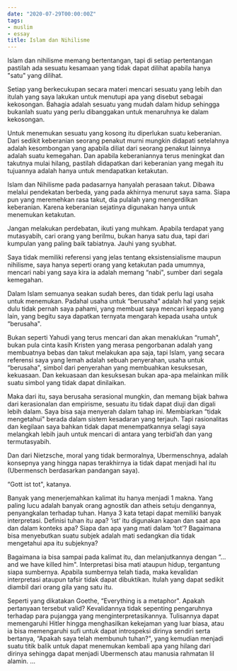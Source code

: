 ```yaml
---
date: "2020-07-29T00:00:00Z"
tags:
- muslim
- essay
title: Islam dan Nihilisme
---
```


Islam dan nihilisme memang bertentangan, tapi di setiap pertentangan pastilah ada sesuatu kesamaan yang tidak dapat dilihat apabila hanya "satu" yang dilihat. 

Setiap yang berkecukupan secara materi mencari sesuatu yang lebih dan itulah yang saya lakukan untuk menutupi apa yang disebut sebagai kekosongan. Bahagia adalah sesuatu yang mudah dalam hidup sehingga bukanlah suatu yang perlu dibanggakan untuk menaruhnya ke dalam kekosongan.

Untuk menemukan sesuatu yang kosong itu diperlukan suatu keberanian. Dari sedikit keberanian seorang penakut murni mungkin didapati setelahnya adalah kesombongan yang apabila diliat dari seorang penakut lainnya adalah suatu kemegahan. Dan apabila keberaniannya terus meningkat dan takutnya mulai hilang, pastilah didapatkan dari keberanian yang megah itu tujuannya adalah hanya untuk mendapatkan ketakutan.

Islam dan Nihilisme pada padasarnya hanyalah perasaan takut. Dibawa melalui pendekatan berbeda, yang pada akhirnya menurut saya sama. Siapa pun yang meremehkan rasa takut, dia pulalah yang mengerdilkan keberanian. Karena keberanian sejatinya digunakan hanya untuk menemukan ketakutan.

Jangan melakukan perdebatan, ikuti yang muhkam. Apabila terdapat yang mutasyabih, cari orang yang berilmu, bukan hanya satu dua, tapi dari kumpulan yang paling baik tabiatnya. Jauhi yang syubhat.

Saya tidak memiliki referensi yang jelas tentang eksistensialisme maupun nihilisme, saya hanya seperti orang yang ketakutan pada umumnya, mencari nabi yang saya kira ia adalah memang “nabi", sumber dari segala kemegahan.

Dalam Islam semuanya seakan sudah beres, dan tidak perlu lagi usaha untuk menemukan. Padahal usaha untuk “berusaha" adalah hal yang sejak dulu tidak pernah saya pahami, yang membuat saya mencari kepada yang lain, yang begitu saya dapatkan ternyata mengarah kepada usaha untuk “berusaha".

Bukan seperti Yahudi yang terus mencari dan akan menaklukan “rumah", bukan pula cinta kasih Kristen yang merasa pengorbanan adalah yang membuatnya bebas dan takut melakukan apa saja, tapi Islam, yang secara referensi saya yang lemah adalah sebuah penyerahan, usaha untuk “berusaha", simbol dari penyerahan yang membuahkan kesuksesan, kekuasaan. Dan kekuasaan dan kesuksesan bukan apa-apa melainkan milik suatu simbol yang tidak dapat dinilaikan.

Maka dari itu, saya berusaha serasional mungkin, dan memang bijak bahwa dari kerasionalan dan empirisme, sesuatu itu tidak dapat diuji dan digali lebih dalam. Saya bisa saja menyerah dalam tahap ini. Membiarkan “tidak mengetahui" berada dalam sistem kesadaran yang terjauh. Tapi rasionalitas dan kegilaan saya bahkan tidak dapat menempatkannya selagi saya melangkah lebih jauh untuk mencari di antara yang terbid’ah dan yang termutasyabih.

Dan dari Nietzsche, moral yang tidak bermoralnya, Ubermenschnya, adalah konsepnya yang hingga napas terakhirnya ia tidak dapat menjadi hal itu (Ubermensch berdasarkan pandangan saya). 

“Gott ist tot", katanya.

Banyak yang menerjemahkan kalimat itu hanya menjadi 1 makna. Yang paling lucu adalah banyak orang agnostik dan atheis setuju dengannya, penyangkalan terhadap tuhan. Hanya 3 kata tetapi dapat memiliki banyak interpretasi. Definisi tuhan itu apa? ‘ist’ itu digunakan kapan dan saat apa dan dalam konteks apa? Siapa dan apa yang mati dalam ‘tot’? Bagaimana bisa menyebutkan suatu subjek adalah mati sedangkan dia tidak mengetahui apa itu subjeknya? 

Bagaimana ia bisa sampai pada kalimat itu, dan melanjutkannya dengan “… and we have killed him". Interpretasi bisa mati ataupun hidup, tergantung siapa sumbernya. Apabila sumbernya telah tiada, maka kevalidan interpretasi ataupun tafsir tidak dapat dibuktikan. Itulah yang dapat sedikit diambil dari orang gila yang satu itu. 

Seperti yang dikatakan Goethe, “Everything is a metaphor". Apakah pertanyaan tersebut valid? Kevalidannya tidak sepenting pengaruhnya terhadap para pujangga yang menginterpretasikannya. Tulisannya dapat memengaruhi Hitler hingga menghasilkan kekejaman yang luar biasa, atau ia bisa memengaruhi sufi untuk dapat introspeksi dirinya sendiri serta bertanya, “Apakah saya telah membunuh tuhan?", yang kemudian menjadi suatu titik balik untuk dapat menemukan kembali apa yang hilang dari dirinya sehingga dapat menjadi Ubermensch atau manusia rahmatan lil alamin. 
…
